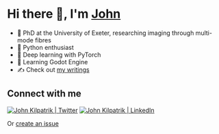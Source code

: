 # Hi there 👋, I'm [John](https://rjkilpatrick.github.io)

- 🔭 PhD at the University of Exeter, researching imaging through multi-mode fibres
- 🙌 Python enthusiast
- 🚀 Deep learning with PyTorch
- 🌱 Learning Godot Engine
- ✍️ Check out [my writings](https://rjkilpatrick.github.io/blog)

## Connect with me

[![John Kilpatrik | Twitter](https://img.shields.io/twitter/follow/rjkilpatrick1?style=flat-square)](https://www.twitter.com/rjkilpatrick1)
[![John Kilpatrik | LinkedIn](https://img.shields.io/badge/LinkedIn-%230077B5.svg?&style=flat-square&logo=linkedin&logoColor=white)](https://www.linkedin.com/in/rjkilpatrick)

Or [create an issue](https://github.com/rjkilpatrick/rjkilpatrick/issues)
